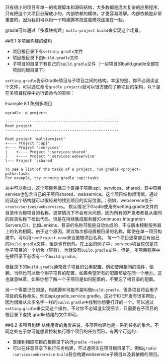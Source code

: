 只有很小的项目有单一的构建脚本和源码结构，大多数都是庞大复杂的应用程序。只有把这个大项目分解成小的，内部依赖的模块，才更容易理解。内部依赖是非常重要的，因为我们可以用一个构建脚本把这些模块连接在一起。

gradle可以通过『多模块构建』`multi-project build`来实现这个场景。


##8.1 多项目构建的结构

* 项目根目录下有`setting.gradle`文件
* 项目根目录下由`build.gradle`文件
* 子项目的目录下有自己的`build.gradle`文件（一些项目的build.gradle全部在项目的根目录下）

`setting.gradle`告诉Gradle项目与子项目之间的结构。幸运的是，你不必阅读这个文件，可以通过命令`gradle projects`就可以很方便的了解项目的架构，以下是在多项目程序中运行该命令的实例：

Example 8.1 陈列多项目
```
>gradle -q projects

---------------------------------------------------
Root project
---------------------------------------------------

Root project 'multiproject'
+---- Project ':api'
+---- Project ':services'
|    +---- Project ':services:shared'
|    +---- Project ':services:webservice'
\--- Project ':shared'

To see a list of the tasks of a project, run gradle <project-path>:tasks
For example, try running gradle :api:tasks
```
从中可以看出，这个项目包括三个直接子项目:api、services、shared。其中项目servies也包含自己的子项目shared、webservice。这个项目结构很清晰，通过阅读这个结构就可以很轻易的找到项目的实际位置。；例如，webservice位于`<root>/serives/webservices`。
默认情况下Gradle使用有setting.gradle文件的目录作为根项目的名称。通常情况下不会有大问题，因为所有的开发者都是从相同的目录名称下检出代码。但是在持续集成服务器(Continuous Integration Servers,CI)，比如Jenkins，目录的名称可能是自动生成的，不与版本控制服务器上的名称相同。由于这个原因，建议每次都设置根目录的名称，即使在单一项目构建中。可以用`rootProject.name`来设置根项目名称。
每一个项目通常都会有自己的`build.gradle`文件，但是也有例外。在上面的例子中，services项目仅仅是其他子项目的一个组合（容器），也就没有`build.gradle`文件，但是，多项目程序中在根目录下必须有一个`build.gradle`。

根目录下的`build.gradle`通常做子项目的公用配置，例如使用相同的插件，依赖。当然也可以做个别子项目的配置，如果希望所有的配置都放在同一个地方。这也就意味着，如果你想了解一个子项目是如何配置的，不要忘了根目录的配置。


另一个需要记住的是，构建脚本可能不是叫做`build.gradle`，很多项目将会用子项目的名称命名，例如api.gradle,service.gradle。这对于IDE开发有很多帮助，因为很难从众多名字一样的`build.gradle`中找到你想要打开的一个。可以通过`setting.gradle`来实现这个操作，不过你不必知道实现细节，只需要在子项目的根目录下查找.gradle结尾的文件即可。

##8.2 多项目构建
从使用者的角度来说，多项目构建也是一系列任务的集合。不同之处在于你可能想要控制执行哪个项目的任务而已。有两个可选的：
* 直接到相应项目的根目录下执行`gradle <task>`
* 可以在任意目录下执行任务构建，不过通常实在项目根目录下。例如`gradle :service:webservice:build`将会构建webservice子项目以及其依赖的项目。



